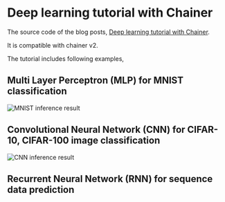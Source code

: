 # Deep learning tutorial with Chainer

The source code of the blog posts,
[Deep learning tutorial with Chainer](http://corochann.com/deep-learning-tutorial-with-chainer).

It is compatible with chainer v2.

The tutorial includes following examples,

## Multi Layer Perceptron (MLP) for MNIST classification
![MNIST inference result](https://github.com/corochann/deep-learning-tutorial-with-chainer/blob/master/src/02_mnist_mlp/inference.png)

## Convolutional Neural Network (CNN) for CIFAR-10, CIFAR-100 image classification
![CNN inference result](https://github.com/corochann/deep-learning-tutorial-with-chainer/blob/master/src/04_cifar_cnn/images/cifar10_predict.png)

## Recurrent Neural Network (RNN) for sequence data prediction
